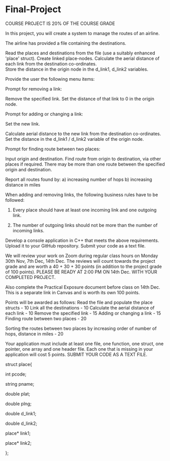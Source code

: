 # Final-Project

COURSE PROJECT IS 20% OF THE COURSE GRADE

In this project, you will create a system to manage the routes of an airline. 

The airline has provided a file containing the destinations. 

Read the places and destinations from the file (use a suitably enhanced 'place' struct). 
Create linked place-nodes.
Calculate the aerial distance of each link from the destination co-ordinates.  
Store the distance in the origin node in the d_link1, d_link2 variables. 

Provide the user the following menu items:

Prompt for removing a link:

Remove the specified link.
Set the distance of that link to 0 in the origin node. 

Prompt for adding or changing a link:

Set the new link. 

Calculate aerial distance to the new link from the destination co-ordinates. 
Set the distance in the d_link1 / d_link2 variable of the origin node. 

Prompt for finding route between two places: 

Input origin and destination. Find route from origin to destination, via other places if required. There may be more than one route between the specified origin and destination.  


Report all routes found by: a) increasing number of hops
                                               b) increasing distance in miles 

When adding and removing links, the following business rules have to be followed: 

1. Every place should have at least one incoming link and one outgoing link. 

2. The number of outgoing links should not be more than the number of incoming links. 

Develop a console application in C++ that meets the above requirements. Upload it to your GitHub repository. Submit your code as a text file. 

We will review your work on Zoom during regular class hours on Monday 30th Nov, 7th Dec, 14th Dec. The reviews will count towards the project grade and are worth a 40 + 30 + 30 points (in addition to the project grade of 100 points). PLEASE BE READY AT 2:00 PM ON 14th Dec. WITH YOUR COMPLETED PROJECT.

Also complete the Practical Exposure document before class on 14th Dec. This is a separate link in Canvas and is worth its own 100 points.

Points will be awarded as follows:
Read the file and populate the place structs - 10
Link all the destinations - 10
Calculate the aerial distance of each link - 10
Remove the specified link - 15
Adding or changing a link - 15
Finding route between two places - 20

Sorting the routes between two places by increasing order of number of hops, distance in miles - 20

Your application must include at least one file, one function, one struct, one pointer, one array and one header file. Each one that is missing in your application will cost 5 points. SUBMIT YOUR CODE AS A TEXT FILE. 

struct place{

int pcode;

string pname;

double plat;

double plng;

double d_link1;

double d_link2;

place* link1;

place* link2;

}; 
